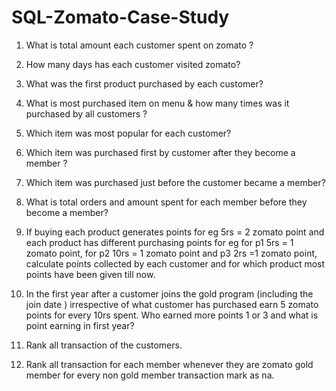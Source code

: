 # SQL-Zomato-Case-Study

1. What is total amount each customer spent on zomato ?

2. How many days has each customer visited zomato?
3. What was the first product purchased by each customer?
4. What is most purchased item on menu & how many times was it purchased by all customers ?
5. Which item was most popular for each customer?
6. Which item was purchased first by customer after they become a member ?
7.  Which item was purchased just before the customer became a member?
8.  What is total orders and amount spent for each member before they become a member?
9. If buying each product generates points for eg 5rs = 2 zomato point and each product has different purchasing points for eg for p1 5rs = 1 zomato point, for p2 10rs = 1 zomato point and p3 2rs =1 zomato point, calculate points collected by each customer and for which product most points have been given till now. 
10. In the first year after a customer joins the gold program (including the join date ) irrespective of what customer 
has purchased earn 5 zomato points for every 10rs spent. Who earned more points 1 or 3 and what is point earning in first year?
11. Rank all transaction of the customers.
12. Rank all transaction for each member whenever they are zomato gold member for every non gold member transaction mark as na.  
